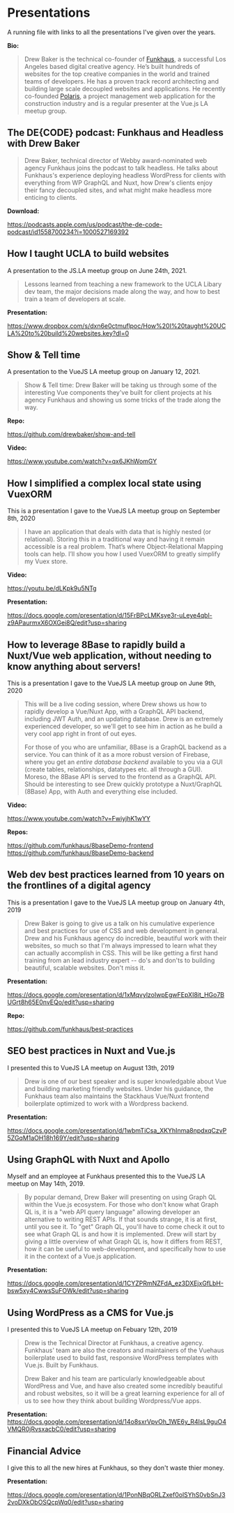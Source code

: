 # Presentations

A running file with links to all the presentations I've given over the years.

**Bio:**

> Drew Baker is the technical co-founder of [Funkhaus](https://funkhaus.us), a successful Los Angeles based digital creative agency. He’s built hundreds of websites for the top creative companies in the world and trained teams of developers. He has a proven track record architecting and building large scale decoupled websites and applications. He recently co-founded [Polaris](https://app.polarisprojects.com), a project management web application for the construction industry and is a regular presenter at the Vue.js LA meetup group.

##  The DE{CODE} podcast: Funkhaus and Headless with Drew Baker 

> Drew Baker, technical director of Webby award-nominated web agency Funkhaus joins the podcast to talk headless. He talks about Funkhaus's experience deploying headless WordPress for clients with everything from WP GraphQL and Nuxt, how Drew's clients enjoy their fancy decoupled sites, and what might make headless more enticing to clients.

**Download:**

https://podcasts.apple.com/us/podcast/the-de-code-podcast/id1558700234?i=1000527169392

## How I taught UCLA to build websites

A presentation to the JS.LA meetup group on June 24th, 2021. 

> Lessons learned from teaching a new framework to the UCLA Libary dev team, the major decisions made along the way, and how to best train a team of developers at scale. 

**Presentation:**

https://www.dropbox.com/s/dxn6e0ctmuflpoc/How%20I%20taught%20UCLA%20to%20build%20websites.key?dl=0

## Show & Tell time

A presentation to the VueJS LA meetup group on January 12, 2021. 

> Show & Tell time: Drew Baker will be taking us through some of the interesting Vue components they've built for client projects at his agency Funkhaus and showing us some tricks of the trade along the way.

**Repo:**

https://github.com/drewbaker/show-and-tell

**Video:**

https://www.youtube.com/watch?v=qx6JKhWomGY

## How I simplified a complex local state using VuexORM

This is a presentation I gave to the VueJS LA meetup group on September 8th, 2020

> I have an application that deals with data that is highly nested (or relational). Storing this in a traditional way and having it remain accessible is a real problem. That’s where Object-Relational Mapping tools can help. I’ll show you how I used VuexORM to greatly simplify my Vuex store.

**Video:** 

https://youtu.be/dLKpk9u5NTg

**Presentation:**

https://docs.google.com/presentation/d/15FrBPcLMKsye3r-uLeye4qbl-z9APaurmxX6OXGei8Q/edit?usp=sharing

## How to leverage 8Base to rapidly build a Nuxt/Vue web application, without needing to know anything about servers!

This is a presentation I gave to the VueJS LA meetup group on June 9th, 2020

> This will be a live coding session, where Drew shows us how to rapidly develop a Vue/Nuxt App, with a GraphQL API backend, including JWT Auth, and an updating database. Drew is an extremely experienced developer, so we'll get to see him in action as he build a very cool app right in front of out eyes.
> 
> For those of you who are unfamiliar, 8Base is a GraphQL backend as a service. You can think of it as a more robust version of Firebase, where you get an *entire database backend* available to you via a GUI (create tables, relationships, datatypes etc. all through a GUI). Moreso, the 8Base API is served to the frontend as a GraphQL API.  Should be interesting to see Drew quickly prototype a Nuxt/GraphQL (8Base) App, with Auth and everything else included.

**Video:** 

https://www.youtube.com/watch?v=FwiyjhK1wYY

**Repos:**

https://github.com/funkhaus/8baseDemo-frontend
https://github.com/funkhaus/8baseDemo-backend

## Web dev best practices learned from 10 years on the frontlines of a digital agency

This is a presentation I gave to the VueJS LA meetup group on January 4th, 2019

> Drew Baker is going to give us a talk on his cumulative experience and best practices for use of CSS and web development in general. Drew and his Funkhaus agency do incredible, beautiful work with their websites, so much so that I'm always impressed to learn what they can actually accomplish in CSS. This will be like getting a first hand training from an lead industry expert -- do's and don'ts to building beautiful, scalable websites. Don't miss it.

**Presentation:**

https://docs.google.com/presentation/d/1xMqvylzoIwpEgwFEpXI8it_HGo7BUGrt8h65E0nvEQo/edit?usp=sharing

**Repo:**

https://github.com/funkhaus/best-practices

## SEO best practices in Nuxt and Vue.js
I presented this to VueJS LA meetup on August 13th, 2019

> Drew is one of our best speaker and is super knowledgable about Vue and building marketing friendly websites.
Under his guidance, the Funkhaus team also maintains the Stackhaus Vue/Nuxt frontend boilerplate optimized to work with a Wordpress backend.

**Presentation:**

https://docs.google.com/presentation/d/1wbmTiCsa_XKYhInma8npdxqCzvP5ZGqM1aOH18h169Y/edit?usp=sharing

## Using GraphQL with Nuxt and Apollo
Myself and an employee at Funkhaus presented this to the VueJS LA meetup on May 14th, 2019.

> By popular demand, Drew Baker will presenting on using Graph QL within the Vue.js ecosystem. For those who don't know what Graph QL is, it is a "web API query language" allowing developer an alternative to writing REST APIs. If that sounds strange, it is at first, until you see it. To "get" Graph QL, you'll have to come check it out to see what Graph QL is and how it is implemented. Drew will start by giving a little overview of what Graph QL is, how it differs from REST, how it can be useful to web-development, and specifically how to use it in the context of a Vue.js application.

**Presentation:**

https://docs.google.com/presentation/d/1CYZPRmNZFdA_ez3DXEjxGfLbH-bsw5xy4CwwsSuFOWk/edit?usp=sharing

## Using WordPress as a CMS for Vue.js
I presented this to VueJS LA meetup on Febuary 12th, 2019

> Drew is the Technical Director at Funkhaus, a creative agency. Funkhaus' team are also the creators and maintainers of the Vuehaus boilerplate used to build fast, responsive WordPress templates with Vue.js. Built by Funkhaus.
>
> Drew Baker and his team are particularly knowledgeable about WordPress and Vue, and have also created some incredibly beautiful and robust websites, so it will be a great learning experience for all of us to see how they think about building Wordpress/Vue apps.

**Presentation:**
https://docs.google.com/presentation/d/14o8sxrVpvOh_1WE6y_R4IsL9guO4VMQR0jRvsxacbC0/edit?usp=sharing

## Financial Advice
I give this to all the new hires at Funkhaus, so they don't waste thier money.

**Presentation:**

https://docs.google.com/presentation/d/1PonNBqORLZxef0olSYhS0vbSnJ32voDXkObOSQcpWq0/edit?usp=sharing
